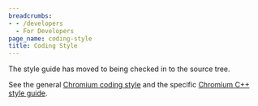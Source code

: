 ```yaml
---
breadcrumbs:
- - /developers
  - For Developers
page_name: coding-style
title: Coding Style
---
```


The style guide has moved to being checked in to the source tree.

See the general [Chromium coding
style](https://chromium.googlesource.com/chromium/src/+/HEAD/styleguide/styleguide.md)
and the specific [Chromium C++ style
guide](https://chromium.googlesource.com/chromium/src/+/HEAD/styleguide/c++/c++.md).
